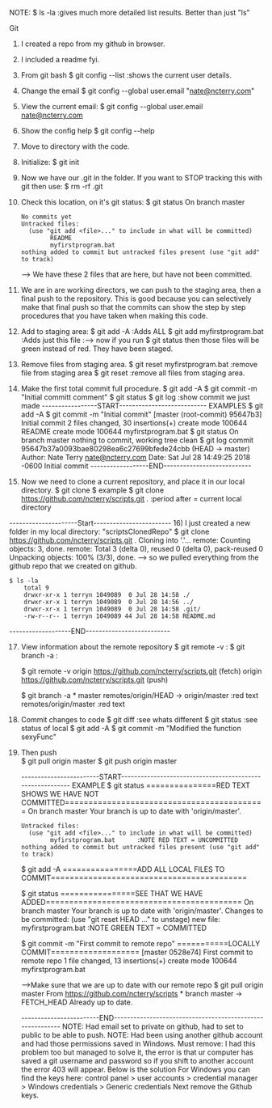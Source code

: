 NOTE:  $ ls -la      :gives much more detailed list results. Better than just "ls"

Git
1) I created a repo from my github in browser.
2) I included a readme fyi.
3) From git bash
	$ git config --list :shows the current user details.
	
4) Change the email
	$ git config --global user.email "nate@ncterry.com"
	
5) View the current email:
	$ git config --global user.email
	nate@ncterry.com
	
6) Show the config help
	$ git config --help

7) Move to directory with the code.

8) Initialize:
	$ git init

9) Now we have our .git in the folder. If you want to STOP tracking this with git then use:
	$ rm -rf .git 
	
10) Check this location, on it's git status:
	$ git status
		On branch master

		No commits yet
		Untracked files:
		  (use "git add <file>..." to include in what will be committed)
				README
				myfirstprogram.bat
		nothing added to commit but untracked files present (use "git add" to track)
	--> We have these 2 files that are here, but have not been committed.
	
11) We are in are working directors, we can push to the staging area, then a final
	push to the repository. This is good because you can selectively make that final
	push so that the commits can show the step by step procedures that you have taken
	when making this code. 
	
12) Add to staging area:
	$ git add -A 					:Adds ALL
	$ git add myfirstprogram.bat			:Adds just this file 
	:--> now if you run $ git status    then those files will be green instead of red. 
		They have been staged.
	
13) Remove files from staging area.
	$ git reset myfirstprogram.bat 				:remove file from staging area
	$ git reset						:remove all files from staging area.
	
	
14) Make the first total commit full procedure.
	$ git add -A
	$ git commit -m "Initial committ comment"
	$ git status
	$ git log		:show commit we just made
	-----------------START---------------------------
	EXAMPLES
	$ git add -A
	$ git commit -m "Initial commit"
		[master (root-commit) 95647b3] Initial commit
		 2 files changed, 30 insertions(+)
		 create mode 100644 README
		 create mode 100644 myfirstprogram.bat
	$ git status
		On branch master
		nothing to commit, working tree clean
	$ git log
		commit 95647b37a0093bae80298ea6c27699bfede24cbb (HEAD -> master)
		Author: Nate Terry <nate@ncterry.com>
		Date:   Sat Jul 28 14:49:25 2018 -0600
			Initial commit
	------------------END---------------------------
	
15) Now we need to clone a current repository, and place it in our local directory.
	$ git clone <url> <where to clone>
	$ example
	$ git clone https://github.com/ncterry/scripts.git .	:period after = current local directory
	

---------------------Start------------------------
16) I just created a new folder in my local directory:	"scriptsClonedRepo"
	$ git clone https://github.com/ncterry/scripts.git .
		Cloning into '.'...
		remote: Counting objects: 3, done.
		remote: Total 3 (delta 0), reused 0 (delta 0), pack-reused 0
		Unpacking objects: 100% (3/3), done.
		--> so we pulled everything from the github repo that we created on github.
		
	$ ls -la
		total 9
		drwxr-xr-x 1 terryn 1049089  0 Jul 28 14:58 ./
		drwxr-xr-x 1 terryn 1049089  0 Jul 28 14:56 ../
		drwxr-xr-x 1 terryn 1049089  0 Jul 28 14:58 .git/
		-rw-r--r-- 1 terryn 1049089 44 Jul 28 14:58 README.md
-------------------END--------------------------

17) View information about the remote repository
	$ git remote -v			:
	$ git branch -a			:
	
	
	$ git remote -v
		origin  https://github.com/ncterry/scripts.git (fetch)
		origin  https://github.com/ncterry/scripts.git (push)

	$ git branch -a
		* master
		  remotes/origin/HEAD -> origin/master		:red text
		  remotes/origin/master						:red text 
		  
18) Commit changes to code 
	$ git diff			:see whats different
	$ git status		:see status of local 
	$ git add -A
	$ git commit -m "Modified the function sexyFunc"
	
19) Then push	
	$ git pull origin master
	$ git push origin master
	
	------------------------START----------------------------------------------------------
	EXAMPLE
	$ git status			===============RED TEXT SHOWS WE HAVE NOT COMMITTED===========================================
		On branch master
		Your branch is up to date with 'origin/master'.

		Untracked files:
		  (use "git add <file>..." to include in what will be committed)
				myfirstprogram.bat		:NOTE RED TEXT = UNCOMMITTED
		nothing added to commit but untracked files present (use "git add" to track)

	$ git add -A			================ADD ALL LOCAL FILES TO COMMIT==========================================

	$ git status			================SEE THAT WE HAVE ADDED==========================================
		On branch master
		Your branch is up to date with 'origin/master'.
		Changes to be committed:
			(use "git reset HEAD <file>..." to unstage)
				new file:   myfirstprogram.bat    :NOTE GREEN TEXT = COMMITTED

	$ git commit -m "First commit to remote repo"		===========LOCALLY COMMIT===================
		[master 0528e74] First commit to remote repo
		1 file changed, 13 insertions(+)
		create mode 100644 myfirstprogram.bat
		
	-->Make sure that we are up to date with our remote repo
	$ git pull origin master
		From https://github.com/ncterry/scripts
		 * branch            master     -> FETCH_HEAD
		Already up to date.

	------------------------END----------------------------------------------------------
	NOTE: Had email set to private on github, had to set to public to be able to push.
	NOTE: Had been using another github account and had those permissions saved in Windows. Must remove:
		 I had this problem too but managed to solve it, 
		 the error is that ur computer has saved a git username 
		 and password so if you shift to another account the error 403 will appear. Below is the solution
				For Windows you can find the keys here:
					control panel > 
					user accounts > 
					credential manager > 
					Windows credentials > 
					Generic credentials
			Next remove the Github keys.


	